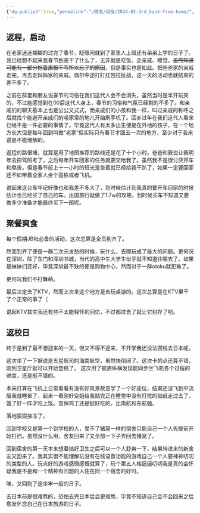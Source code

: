 ```yaml
---
{"dg-publish":true,"permalink":"/随笔/周报/2024-02-3rd_back-from-home/","title":"码凌书片·八·喧闹之后该回到正轨了","tags":["周报"],"created":"2024-02-18 12:00","updated":"2024-04-17 21:25"}
---
```



## 返程，启动

在老家迷迷糊糊的过完了春节，眨眼间就到了家里人上班还有弟弟上学的日子了。我已经想不起来我春节到底干了什么了，无非就是吃饭、走亲戚、睡觉。~~虽然知道可能有一部分拖着周报不写所以忘了的原因~~，但是事实也是如此。把爸爸家的亲戚走完，再去走妈妈家的亲戚。偶尔中途打打红包拉扯战，这一天的活动也就结束的差不多了。

之前在群里和朋友说春节的习俗在我们这代人会不会消失，虽然当时是半开玩笑的，不过能感觉到在00后这代人身上，春节的习俗和气氛已经剩的不多了。和亲戚们的聊天基本上也是公公又式式，而亲戚们的小孩和我一样，叫过亲戚的称呼之后就找个能避开亲戚们的唠家常的地儿开始刷手机了。回乡过年在我们这代人看来已经不是一件必要的事情了。毕竟这代人有太多出生便是在外地的孩子，在一个地方长大但是每年回到叫做“老家”但实际只有春节才回去一次的地方，至少对于我来说是不能理解的。

返程的路很堵，就算是用了地图推荐的路线还是花了十个小时。爸爸和我说让我明年去把驾照考了，之后每年开车回家的任务就要交给我了。虽然我不是很讨厌开车和熬夜，但是春节前上十一小时的班光是坐着就已经给我干趴了，如果一定要回家还不如带着全家人坐个高铁或者飞机。

说起来这台车年纪好像也和我差不多大了，到时候估计到我真的要开车回家的时候估计也已经买了自己的车。出国旅行就做了1.7w的攻略，到时候买车不知道又要做多少准备才能最终买下一部呢。

## 聚餐爽食

每个假期JB社必备的活动，这次总算是全员到齐了。

然而到齐了便是一群二次元发愁的时候，玩什么，去哪玩成了最大的问题。更何况在深圳，除了东门和深圳书城，当代的高中生大学生似乎就不知道往哪去了。如果是妹妹们还好，毕竟深圳最不缺的便是购物中心，然而对于一群otaku就犯难了。

更何况我们不打舞萌。

最后决定去了KTV，然而上次来这个地方是去玩桌游的。这次总算是在KTV里干了个正常的事了（

说起KTV其实我还有些不太能释怀的回忆，不过都过去了就让它封存了吧。

## 返校日

终于是到了最不想迎来的一天，但又不得不迎来，不开学我还没法攒钱去日本呢。

这次坐了一下据说是五星航司的海南航空，虽然快倒闭了。这次卡的点还算不错，刚到卫星厅就可以开始登机了。 这次用了航旅纵横发现能同步坐飞机各个过程的进度，还是挺不错的。

本来打算在飞机上日常看看有没有好风景故意学了一个好座位，结果还没飞到平流层我就睡晕了，起来一看刚好空姐给我贴完正在睡觉中没有打扰的贴纸走过去了，饿了好一阵才吃上饭。宫保鸡丁还是挺好吃的，比南航和东航强。

落地狠狠挨冻了。

回到学校又是第一个到学校的人，受不了猪窝一样的宿舍只能自己一个人先提前开始打扫。虽然没什么用，舍友回来了又全部一下子弄回去猪窝了。

回到宿舍的第一天本来想着搞好卫生之后可以一个人舒爽一下，结果转进来的新舍友又回来了。我其实很不能理解玩没有在线语音功能的游戏自己一个人要神神叨叨的类型的人。玩点好的游戏感慨感慨就算了，玩个第五人格逼逼叨叨我是真的会怀疑我是不是和一个精神有问题的人住在同一个宿舍的好吗。

唉，又回到了这坐牢一般的日子。

去日本前是很难熬的，恐怕去完日本后会更难熬，毕竟不知道自己会不会回来之后愈发怀念自己在日本旅游的日子。
